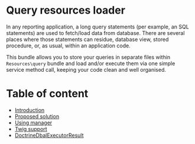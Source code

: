Query resources loader
======================

In any reporting application, a long query statements (per example, an
SQL statements) are used to fetch/load data from database. There
are several places where those statements can residue, database view, 
stored procedure, or, as usual, within an application code.

This bundle allows you to store your queries in separate files within
`Resources\query` bundle and load and/or execute them via one simple 
service method call, keeping your code clean and well organised.  

# Table of content

- [Introduction](introduction.md)
- [Proposed solution](proposed-solution.md)
- [Using manager](using-manager.md)
- [Twig support](twig-support.md)
- [DoctrineDbalExecutorResult](doctrine-dbal-executor-result.md)

 







